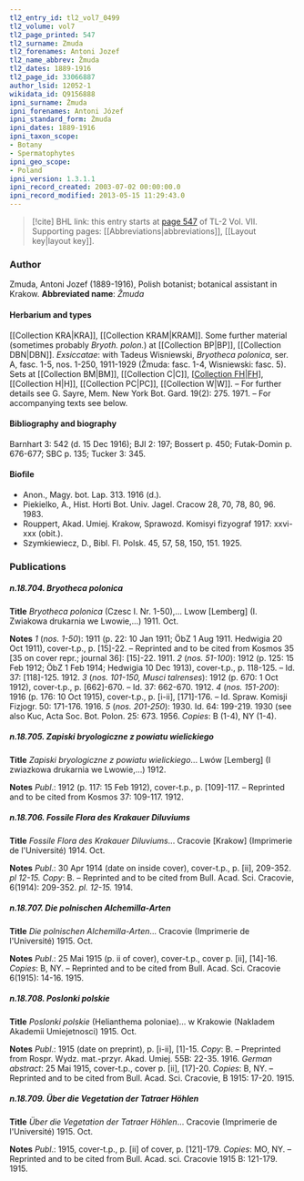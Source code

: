 ```yaml
---
tl2_entry_id: tl2_vol7_0499
tl2_volume: vol7
tl2_page_printed: 547
tl2_surname: Zmuda
tl2_forenames: Antoni Jozef
tl2_name_abbrev: Žmuda
tl2_dates: 1889-1916
tl2_page_id: 33066887
author_lsid: 12052-1
wikidata_id: Q9156888
ipni_surname: Żmuda
ipni_forenames: Antoni Józef
ipni_standard_form: Żmuda
ipni_dates: 1889-1916
ipni_taxon_scope: 
- Botany
- Spermatophytes
ipni_geo_scope: 
- Poland
ipni_version: 1.3.1.1
ipni_record_created: 2003-07-02 00:00:00.0
ipni_record_modified: 2013-05-15 11:29:43.0
---
```



> [!cite] BHL link: this entry starts at [page 547](https://www.biodiversitylibrary.org/page/33066887) of TL-2 Vol. VII.
> Supporting pages: [[Abbreviations|abbreviations]], [[Layout key|layout key]].

### Author

Zmuda, Antoni Jozef (1889-1916), Polish botanist; botanical assistant in Krakow. 
**Abbreviated name**: *Žmuda*

#### Herbarium and types

[[Collection KRA|KRA]], [[Collection KRAM|KRAM]]. Some further material (sometimes probably *Bryoth. polon.*) at [[Collection BP|BP]], [[Collection DBN|DBN]].
*Exsiccatae*: with Tadeus Wisniewski, *Bryotheca polonica*, ser. A, fasc. 1-5, nos. 1-250, 1911-1929 (Žmuda: fasc. 1-4, Wisniewski: fasc. 5). Sets at [[Collection BM|BM]], [[Collection C|C]], [[Collection FH|FH]](1-4), [[Collection H|H]], [[Collection PC|PC]], [[Collection W|W]]. – For further details see G. Sayre, Mem. New York Bot. Gard. 19(2): 275. 1971. – For accompanying texts see below.

#### Bibliography and biography

Barnhart 3: 542 (d. 15 Dec 1916); BJI 2: 197; Bossert p. 450; Futak-Domin p. 676-677; SBC p. 135; Tucker 3: 345.

#### Biofile

- Anon., Magy. bot. Lap. 313. 1916 (d.).
- Piekielko, A., Hist. Horti Bot. Univ. Jagel. Cracow 28, 70, 78, 80, 96. 1983.
- Rouppert, Akad. Umiej. Krakow, Sprawozd. Komisyi fizyograf 1917: xxvi-xxx (obit.).
- Szymkiewiecz, D., Bibl. Fl. Polsk. 45, 57, 58, 150, 151. 1925.

### Publications

##### n.18.704. Bryotheca polonica

**Title**
*Bryotheca polonica* (Czesc I. Nr. 1-50),... Lwow \[Lemberg\] (I. Zwiakowa drukarnia we Lwowie,...) 1911. Oct.

**Notes**
*1* (*nos. 1-50*): 1911 (p. 22: 10 Jan 1911; ÖbZ 1 Aug 1911. Hedwigia 20 Oct 1911), cover-t.p., p. \[15\]-22. – Reprinted and to be cited from Kosmos 35 \[35 on cover repr.; journal 36\]: \[15\]-22. 1911.
*2* (*nos. 51-100*): 1912 (p. 125: 15 Feb 1912; ÖbZ 1 Feb 1914; Hedwigia 10 Dec 1913), cover-t.p., p. 118-125. – Id. 37: \[118\]-125. 1912.
*3* (*nos. 101-150, Musci talrenses*): 1912 (p. 670: 1 Oct 1912), cover-t.p., p. \[662\]-670. – Id. 37: 662-670. 1912.
*4* (*nos. 151-200*): 1916 (p. 176: 10 Oct 1915), cover-t.p., p. \[i-ii\], \[171\]-176. – Id. Spraw. Komisji Fizjogr. 50: 171-176. 1916.
*5* (*nos. 201-250*): 1930. Id. 64: 199-219. 1930 (see also Kuc, Acta Soc. Bot. Polon. 25: 673. 1956.
*Copies*: B (1-4), NY (1-4).

##### n.18.705. Zapiski bryologiczne z powiatu wielickiego

**Title**
*Zapiski bryologiczne z powiatu wielickiego*... Lwów \[Lemberg\] (I zwiazkowa drukarnia we Lwowie,...) 1912.

**Notes**
*Publ*.: 1912 (p. 117: 15 Feb 1912), cover-t.p., p. \[109\]-117. – Reprinted and to be cited from Kosmos 37: 109-117. 1912.

##### n.18.706. Fossile Flora des Krakauer Diluviums

**Title**
*Fossile Flora des Krakauer Diluviums*... Cracovie \[Krakow\] (Imprimerie de l'Université) 1914. Oct.

**Notes**
*Publ*.: 30 Apr 1914 (date on inside cover), cover-t.p., p. \[ii\], 209-352. *pl 12-15. Copy*: B. – Reprinted and to be cited from Bull. Acad. Sci. Cracovie, 6(1914): 209-352. *pl. 12-15.* 1914.

##### n.18.707. Die polnischen Alchemilla-Arten

**Title**
*Die polnischen Alchemilla-Arten*... Cracovie (Imprimerie de l'Université) 1915. Oct.

**Notes**
*Publ*.: 25 Mai 1915 (p. ii of cover), cover-t.p., cover p. \[ii\], \[14\]-16. *Copies*: B, NY. – Reprinted and to be cited from Bull. Acad. Sci. Cracovie 6(1915): 14-16. 1915.

##### n.18.708. Poslonki polskie

**Title**
*Poslonki polskie* (Helianthema poloniae)... w Krakowie (Nakladem Akademii Umiejetnosci) 1915. Oct.

**Notes**
*Publ*.: 1915 (date on preprint), p. \[i-ii\], \[1\]-15. *Copy*: B. – Preprinted from Rospr. Wydz. mat.-przyr. Akad. Umiej. 55B: 22-35. 1916.
*German abstract*: 25 Mai 1915, cover-t.p., cover p. \[ii\], \[17\]-20. *Copies*: B, NY. – Reprinted and to be cited from Bull. Acad. Sci. Cracovie, B 1915: 17-20. 1915.

##### n.18.709. Über die Vegetation der Tatraer Höhlen

**Title**
*Über die Vegetation der Tatraer Höhlen*... Cracovie (Imprimerie de l'Université) 1915. Oct.

**Notes**
*Publ*.: 1915, cover-t.p., p. \[ii\] of cover, p. \[121\]-179. *Copies*: MO, NY. – Reprinted and to be cited from Bull. Acad. sci. Cracovie 1915 B: 121-179. 1915.

